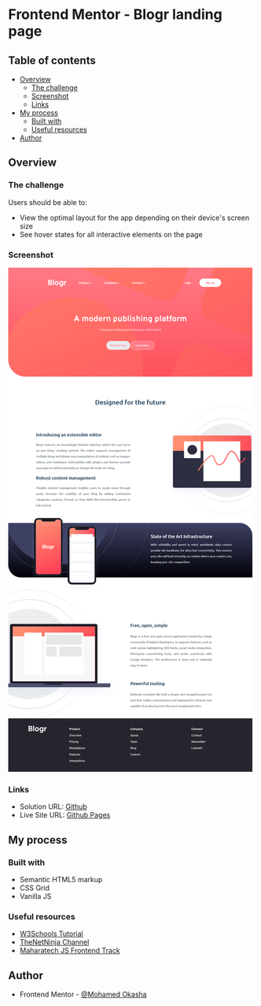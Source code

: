 # Frontend Mentor - Blogr landing page

## Table of contents

- [Overview](#overview)
  - [The challenge](#the-challenge)
  - [Screenshot](#screenshot)
  - [Links](#links)
- [My process](#my-process)
  - [Built with](#built-with)
  - [Useful resources](#useful-resources)
- [Author](#author)

## Overview

### The challenge

Users should be able to:

- View the optimal layout for the app depending on their device's screen size
- See hover states for all interactive elements on the page

### Screenshot

![Desktop Screenshot](./screenshots/desktop.png)

### Links

- Solution URL: [Github](https://github.com/3okasha/blogr-landing-page)
- Live Site URL: [Github Pages](https://3okasha.github.io/blogr-landing-page/)

## My process

### Built with

- Semantic HTML5 markup
- CSS Grid
- Vanilla JS

### Useful resources

- [W3Schools Tutorial](https://www.w3schools.com/)
- [TheNetNinja Channel]()
- [Maharatech JS Frontend Track](https://maharatech.gov.eg/course/index.php?categoryid=13/)

## Author

- Frontend Mentor - [@Mohamed Okasha](https://www.frontendmentor.io/profile/3okasha)